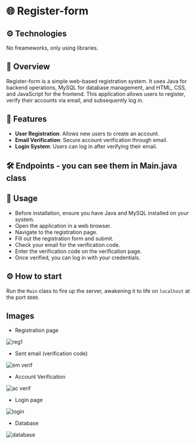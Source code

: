 # 🌐 Register-form

## ⚙️ Technologies
No freameworks, only using libraries.

## 🌟 Overview
Register-form is a simple web-based registration system. It uses Java for backend operations,
MySQL for database management, and HTML, CSS, and JavaScript for the frontend. 
This application allows users to register, verify their accounts via email, and subsequently log in.

## 🔧 Features
- **User Registration**: Allows new users to create an account.
- **Email Verification**: Secure account verification through email.
- **Login System**: Users can log in after verifying their email.

## 🛠️ Endpoints - you can see them in Main.java class 

## 🚀 Usage
 - Before installation, ensure you have Java and MySQL installed on your system.
 - Open the application in a web browser.
 - Navigate to the registration page.
 - Fill out the registration form and submit.
 - Check your email for the verification code.
 - Enter the verification code on the verification page.
 - Once verified, you can log in with your credentials.

## ⚙️ How to start
Run the `Main` class to fire up the server, awakening it to life on `localhost` at the port `8080`.

## Images
 - Registration page

![reg1](https://github.com/Kolpic/Register-form/assets/106113997/2b97d715-6939-4ace-b095-ecfcfb342514)

- Sent email (verification code)

![em verif](https://github.com/Kolpic/Register-form/assets/106113997/7e99f2be-c91c-4783-b146-24738a57f11a)

- Account Verification

![ac verif](https://github.com/Kolpic/Register-form/assets/106113997/57baa325-bc62-45dc-84ff-f50c817bf6c3)

- Login page

![login](https://github.com/Kolpic/Register-form/assets/106113997/3fd4a170-5be9-4e29-8d94-06b6937f1a57)

- Database

![database](https://github.com/Kolpic/Register-form/assets/106113997/79aa7328-cde2-444d-9fe3-939e64eec6a3)
